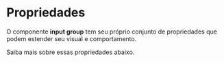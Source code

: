 # Propriedades

O componente **input group** tem seu próprio conjunto de propriedades que podem estender seu visual e comportamento. 

Saiba mais sobre essas propriedades abaixo.